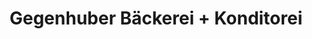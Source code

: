---
title: "Gegenhuber Bäckerei + Konditorei"
url: /haidershofen/gegenhuber-baeckerei-konditorei/
shop: Bäckerei
---